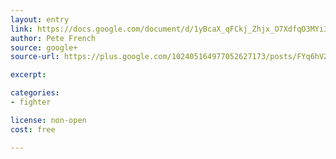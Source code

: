 ```yaml
---
layout: entry
link: https://docs.google.com/document/d/1yBcaX_qFCkj_Zhjx_O7XdfqO3MYi3zCquvRoQu-yhCc/edit
author: Pete French
source: google+
source-url: https://plus.google.com/102405164977052627173/posts/FYq6hV2Lg9t

excerpt:

categories:
- fighter

license: non-open
cost: free

---
```

